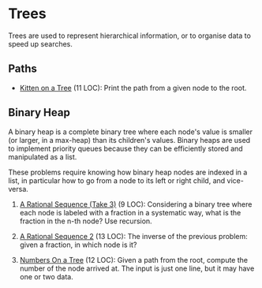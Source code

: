 # Trees

Trees are used to represent hierarchical information, or to organise data to speed up searches.

<!-- One node is the root of the tree. Each node has zero or more children nodes.
In an _n_-ary tree each node has at most _n_ children.
A leaf is a childless node.
 -->

## Paths

- [Kitten on a Tree](https://open.kattis.com/problems/kitten) (11 LOC):
  Print the path from a given node to the root.

## Binary Heap

A binary heap is a complete binary tree where each node's value is smaller
(or larger, in a max-heap) than its children's values.
Binary heaps are used to implement priority queues because
they can be efficiently stored and manipulated as a list.

These problems require knowing how binary heap nodes are indexed in a list,
in particular how to go from a node to its left or right child, and vice-versa.

1. [A Rational Sequence (Take 3)](https://open.kattis.com/problems/rationalsequence3) (9 LOC):
   Considering a binary tree where each node is labeled with a fraction in a
   systematic way, what is the fraction in the n-th node? Use recursion.

1. [A Rational Sequence 2](https://open.kattis.com/problems/rationalsequence2) (13 LOC):
   The inverse of the previous problem: given a fraction, in which node is it?

1. [Numbers On a Tree](https://open.kattis.com/problems/numbertree) (12 LOC):
   Given a path from the root, compute the number of the node arrived at.
   The input is just one line, but it may have one or two data.
